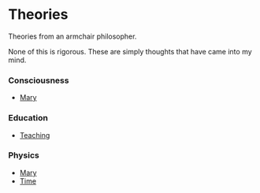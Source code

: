 # Theories

Theories from an armchair philosopher.

None of this is rigorous. These are simply thoughts that have came into my mind.

### Consciousness

- [Mary](./src/mary.txt)

### Education

- [Teaching](./src/teaching.txt)

### Physics

- [Mary](./src/mary.txt)
- [Time](./src/time.txt)

